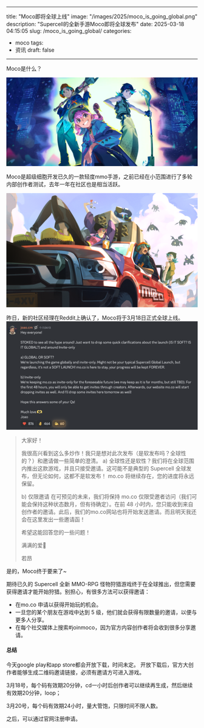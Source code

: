 
---
title: "Moco即将全球上线"
image: "/images/2025/moco_is_going_global.png"
description: "Supercell的全新手游Moco即将全球发布"
date: 2025-03-18 04:15:05
slug: /moco_is_going_global/
categories:
  - moco
tags:
  - 资讯
draft: false
---


Moco是什么？

![moco封面图](1.webp)


Moco是超级细胞开发已久的一款轻度mmo手游，之前已经在小范围进行了多轮内部创作者测试，去年一年在社区也是相当活跃。


![moco封面图](2.webp)

昨日，新的社区经理在Reddit上确认了，Moco将于3月18日正式全球上线。
![社区经理Reddit发文](4.png)

> 
>大家好！
>
>我很高兴看到这么多炒作！我只是想对此次发布（是软发布吗？全球性的？）和邀请做一些简单的澄清。
>a) 全球性还是软性？我们将在全球范围内推出这款游戏，并且只接受邀请。这可能不是典型的 Supercell 全球发布，但无论如何，这都不是软发布！ mo.co 将继续存在，您的进度将永远保留。
>
>b) 仅限邀请 在可预见的未来，我们将保持 mo.co 仅限受邀者访问（我们可能会保持这种状态数月，但有待确定）。在前 48 小时内，您只能收到来自创作者的邀请。此后，我们的mo.co网站也将开始发送邀请。而且明天我还会在这里发出一些邀请函！ 
>
>希望这能回答您的一些问题！ 
>
>满满的爱🫶
>
>若昂


是的，Moco终于要来了~

期待已久的 Supercell 全新 MMO-RPG 怪物狩猎游戏终于在全球推出，但您需要获得邀请才能开始狩猎。别担心，有很多方法可以获得邀请：

* 在mo.co 申请以获得开始玩的机会。
* 一旦您的某个朋友在游戏中达到 5 级，他们就会获得有限数量的邀请，以便与更多人分享。
* 在每个社交媒体上搜索#joinmoco，因为官方内容创作者将会收到很多分享邀请。

#### 总结

今天google play和app store都会开放下载，时间未定。 开放下载后，官方大创作者能够生成二维码邀请链接，必须有邀请方可进入游戏。

3月18号，每个码有效期20分钟，cd一小时后创作者可以继续再生成，然后继续有效期20分钟，loop；

3月20号，每个码有效期24小时，量大管饱，只限时间不限人数。

之后，可以通过官网注册申请。

